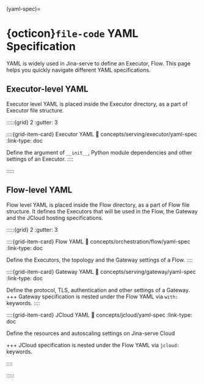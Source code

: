 (yaml-spec)=
# {octicon}`file-code` YAML Specification

YAML is widely used in Jina-serve to define an Executor, Flow. This page helps you quickly navigate different YAML specifications.

## Executor-level YAML

Executor level YAML is placed inside the Executor directory, as a part of Executor file structure.

:::::{grid} 2
:gutter: 3


::::{grid-item-card} Executor YAML
:link: concepts/serving/executor/yaml-spec
:link-type: doc

Define the argument of `__init__`, Python module dependencies and other settings of an Executor. 
::::


:::::

## Flow-level YAML

Flow level YAML is placed inside the Flow directory, as a part of Flow file structure. It defines the Executors that will be used in the Flow, the Gateway and the JCloud hosting specifications.


:::::{grid} 2
:gutter: 3

::::{grid-item-card} Flow YAML
:link: concepts/orchestration/flow/yaml-spec
:link-type: doc

Define the Executors, the topology and the Gateway settings of a Flow.
::::

::::{grid-item-card} Gateway YAML
:link: concepts/serving/gateway/yaml-spec
:link-type: doc

Define the protocol, TLS, authentication and other settings of a Gateway.
+++
Gateway specification is nested under the Flow YAML via `with:` keywords.
::::

::::{grid-item-card} JCloud YAML
:link: concepts/jcloud/yaml-spec
:link-type: doc

Define the resources and autoscaling settings on Jina-serve Cloud

+++
JCloud specification is nested under the Flow YAML via `jcloud:` keywords.

::::

:::::
